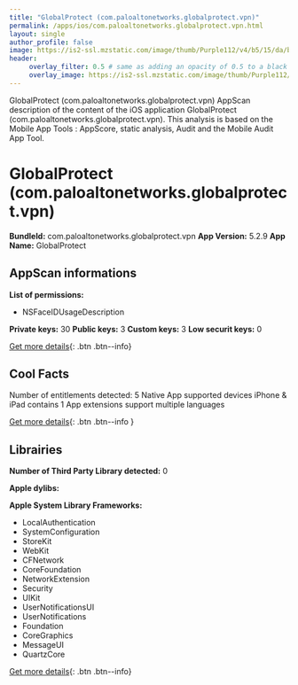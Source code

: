 ```yaml
---
title: "GlobalProtect (com.paloaltonetworks.globalprotect.vpn)"
permalink: /apps/ios/com.paloaltonetworks.globalprotect.vpn.html
layout: single
author_profile: false
image: https://is2-ssl.mzstatic.com/image/thumb/Purple112/v4/b5/15/da/b515da56-44da-9da1-d7d9-0bed100b1e23/AppIcon-0-0-1x_U007emarketing-0-0-0-10-0-0-sRGB-0-0-0-GLES2_U002c0-512MB-85-220-0-0.png/512x512bb.jpg
header: 
     overlay_filter: 0.5 # same as adding an opacity of 0.5 to a black background
     overlay_image: https://is2-ssl.mzstatic.com/image/thumb/Purple112/v4/b5/15/da/b515da56-44da-9da1-d7d9-0bed100b1e23/AppIcon-0-0-1x_U007emarketing-0-0-0-10-0-0-sRGB-0-0-0-GLES2_U002c0-512MB-85-220-0-0.png/512x512bb.jpg
---
```

GlobalProtect (com.paloaltonetworks.globalprotect.vpn) AppScan description of the content of the iOS application GlobalProtect (com.paloaltonetworks.globalprotect.vpn). This analysis is based on the Mobile App Tools : AppScore, static analysis, Audit and the Mobile Audit App Tool.

# GlobalProtect (com.paloaltonetworks.globalprotect.vpn)

**BundleId:** com.paloaltonetworks.globalprotect.vpn
**App Version:** 5.2.9
**App Name:** GlobalProtect


## AppScan informations 

**List of permissions:** 
- NSFaceIDUsageDescription
  
  
**Private keys:** 30
**Public keys:** 3
**Custom keys:** 3
**Low securit keys:** 0
  
[Get more details](/pricing.html){: .btn .btn--info}

## Cool Facts

Number of entitlements detected: 5
Native App
supported devices iPhone & iPad
contains 1 App extensions
support multiple languages
  
[Get more details](/pricing.html){: .btn .btn--info }

## Librairies 
**Number of Third Party Library detected:** 0


**Apple dylibs:**


**Apple System Library Frameworks:**
- LocalAuthentication
- SystemConfiguration
- StoreKit
- WebKit
- CFNetwork
- CoreFoundation
- NetworkExtension
- Security
- UIKit
- UserNotificationsUI
- UserNotifications
- Foundation
- CoreGraphics
- MessageUI
- QuartzCore


  
[Get more details](/pricing.html){: .btn .btn--info}

